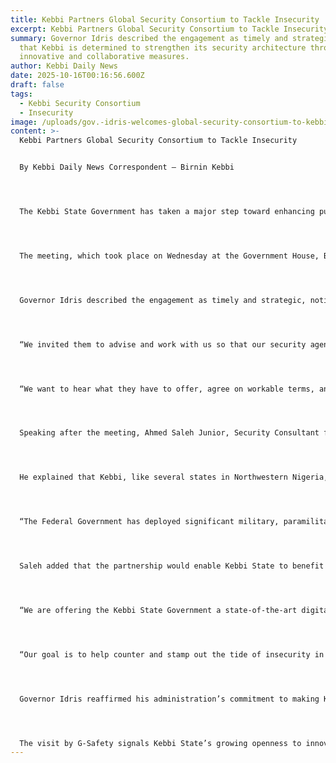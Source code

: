 ```yaml
---
title: Kebbi Partners Global Security Consortium to Tackle Insecurity
excerpt: Kebbi Partners Global Security Consortium to Tackle Insecurity
summary: Governor Idris described the engagement as timely and strategic, noting
  that Kebbi is determined to strengthen its security architecture through
  innovative and collaborative measures.
author: Kebbi Daily News
date: 2025-10-16T00:16:56.600Z
draft: false
tags:
  - Kebbi Security Consortium
  - Insecurity
image: /uploads/gov.-idris-welcomes-global-security-consortium-to-kebbi-reinforces-commitment-to-fighting-criminality.jpg
content: >-
  Kebbi Partners Global Security Consortium to Tackle Insecurity


  By Kebbi Daily News Correspondent – Birnin Kebbi




  The Kebbi State Government has taken a major step toward enhancing public safety as Governor Nasir Idris, Kauran Gwandu, hosted a delegation from G-Safety, a global security consortium, to explore partnerships aimed at strengthening the state’s security network.




  The meeting, which took place on Wednesday at the Government House, Birnin Kebbi, focused on boosting intelligence gathering, leveraging technology, and supporting the efforts of existing security agencies to combat crime and criminality in the state.




  Governor Idris described the engagement as timely and strategic, noting that Kebbi is determined to strengthen its security architecture through innovative and collaborative measures.




  “We invited them to advise and work with us so that our security agencies can understand, respond effectively, and live up to expectations in addressing challenges in some local government areas,” the governor said.




  “We want to hear what they have to offer, agree on workable terms, and if convinced, see how we can collaborate to achieve lasting peace.”




  Speaking after the meeting, Ahmed Saleh Junior, Security Consultant for G-Safety, said the consortium — headquartered in Beijing, China, with more than 36 branches globally — provides integrated security solutions for governments and institutions around the world.




  He explained that Kebbi, like several states in Northwestern Nigeria, has been affected by the criminal activities of the Lakurawa group, stressing that G-Safety’s collaboration would complement the Federal Government’s ongoing military and intelligence efforts.




  “The Federal Government has deployed significant military, paramilitary, and intelligence assets to tackle the menace of the Lakurawa group,” he said. “Our role is to support these efforts with advanced intelligence and technological tools that will help ensure that people can sleep with their two eyes closed.”




  Saleh added that the partnership would enable Kebbi State to benefit from modern intelligence systems capable of generating real-time, actionable information to guide security operations.




  “We are offering the Kebbi State Government a state-of-the-art digital intelligence collection and collation system that will enhance coordination with existing federal security structures,” he explained.




  “Our goal is to help counter and stamp out the tide of insecurity in the state.”




  Governor Idris reaffirmed his administration’s commitment to making Kebbi one of the safest states in the country, pledging continued investment in technology-driven security initiatives and collaboration with credible international partners.




  The visit by G-Safety signals Kebbi State’s growing openness to innovative security partnerships that combine global expertise with local action — a move that could mark a turning point in the state’s ongoing fight against insecurity.
---
```

